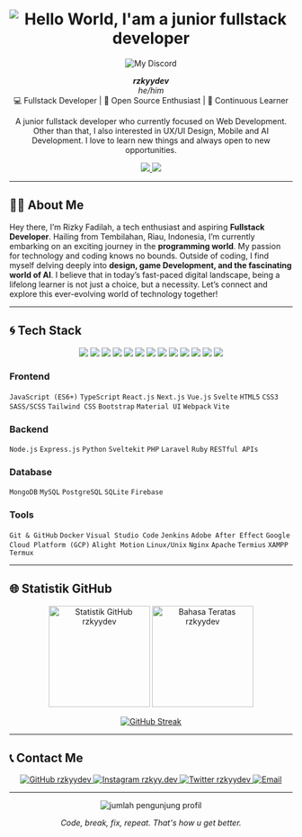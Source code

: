 
<h1 align="center">
  <img src="https://readme-typing-svg.demolab.com?font=Fira+Code&weight=700&size=23&pause=1000&color=58A6FF&center=true&vCenter=true&width=550&lines=Hello+World+%F0%9F%91%8B;I'am+a+junior+fullstack+developer" alt="Hello World, I'am a junior fullstack developer" />
</h1>

<div align="center" >
  
![My Discord](https://discord-readme-badge.vercel.app/api?id=571189589981528074)
  
  <b><i>rzkyydev</i></b><br />
  <i>he/him</i><br />
  💻 Fullstack Developer | 🚀 Open Source Enthusiast | 🌱 Continuous Learner
</div>


<p align="center">
  A junior fullstack developer who currently focused on Web Development. Other than that, I also interested in UX/UI Design, Mobile and AI Development. I love to learn new things and always open to new opportunities.
</p>

<p align="center">
  <a href="https://github.com/rzkyydev?tab=stars">
    <img src="https://img.shields.io/github/stars/rzkyydev?style=for-the-badge&logo=github&color=gold" />
  </a>
  <a href="https://github.com/rzkyydev?tab=followers">
    <img src="https://img.shields.io/github/followers/rzkyydev?style=for-the-badge&logo=github&color=green" />
  </a>
</p>

---

## 👨‍💻 About Me

Hey there, I’m Rizky Fadilah, a tech enthusiast and aspiring <b>Fullstack Developer</b>. Hailing from Tembilahan, Riau, Indonesia, I’m currently embarking on an exciting journey in the <b>programming world</b>. My passion for technology and coding knows no bounds. Outside of coding, I find myself delving deeply into <b>design, game Development, and the fascinating world of AI</b>. I believe that in today’s fast-paced digital landscape, being a lifelong learner is not just a choice, but a necessity. Let’s connect and explore this ever-evolving world of technology together!

---

## 🌀 Tech Stack


<p align="center">
  <img src="https://img.shields.io/badge/HTML5-E34F26?style=for-the-badge&logo=html5&logoColor=white" />
  <img src="https://img.shields.io/badge/CSS3-1572B6?style=for-the-badge&logo=css3&logoColor=white" />
  <img src="https://img.shields.io/badge/JavaScript-F7DF1E?style=for-the-badge&logo=javascript&logoColor=black" />
  <img src="https://img.shields.io/badge/TypeScript-3178C6?style=for-the-badge&logo=typescript&logoColor=white" />
  <img src="https://img.shields.io/badge/React-20232A?style=for-the-badge&logo=react&logoColor=61DAFB" />
  <img src="https://img.shields.io/badge/Next.js-000000?style=for-the-badge&logo=next.js&logoColor=white" />
  <img src="https://img.shields.io/badge/Node.js-339933?style=for-the-badge&logo=node.js&logoColor=white" />
  <img src="https://img.shields.io/badge/Express.js-404D59?style=for-the-badge" />
  <img src="https://img.shields.io/badge/Ruby-FF0000?style=for-the-badge&logo=ruby&logoColor=white" />
  <img src="https://img.shields.io/badge/Svelte-F24E1E?style=for-the-badge&logo=svelte&logoColor=white" />
  <img src="https://img.shields.io/badge/Git-F05032?style=for-the-badge&logo=git&logoColor=white" />
  <img src="https://img.shields.io/badge/GitHub-181717?style=for-the-badge&logo=github&logoColor=white" />
  <img src="https://img.shields.io/badge/VS_Code-007ACC?style=for-the-badge&logo=visual-studio-code&logoColor=white" />
</p>

### Frontend
`JavaScript (ES6+)` `TypeScript` `React.js` `Next.js` `Vue.js` `Svelte` `HTML5` `CSS3` `SASS/SCSS` `Tailwind CSS` `Bootstrap` `Material UI` `Webpack` `Vite`

### Backend
`Node.js` `Express.js` `Python` `Sveltekit` `PHP` `Laravel` `Ruby` `RESTful APIs`

### Database
`MongoDB` `MySQL` `PostgreSQL` `SQLite` `Firebase`

### Tools
`Git & GitHub` `Docker` `Visual Studio Code` `Jenkins` `Adobe After Effect` `Google Cloud Platform (GCP)` `Alight Motion` `Linux/Unix` `Nginx` `Apache` `Termius` `XAMPP` `Termux`

---

## 🌐 Statistik GitHub

<p align="center">
  <img height="180em" src="https://github-readme-stats.vercel.app/api?username=rzkyydev&show_icons=true&theme=tokyonight&hide_border=true&count_private=true&include_all_commits=true" alt="Statistik GitHub rzkyydev" />
  <img height="180em" src="https://github-readme-stats.vercel.app/api/top-langs/?username=rzkyydev&layout=compact&theme=tokyonight&hide_border=true&langs_count=8" alt="Bahasa Teratas rzkyydev" />
</p>
<p align="center">
  <a href="https://git.io/streak-stats"><img src="https://github-readme-streak-stats.herokuapp.com?user=rzkyydev&theme=tokyonight&hide_border=true&short_numbers=true" alt="GitHub Streak" /></a>
</p>

---

## 📞 Contact Me

<p align="center">
  <a href="https://github.com/rzkyydev" target="_blank">
    <img src="https://img.shields.io/badge/GitHub-181717?style=for-the-badge&logo=github&logoColor=white" alt="GitHub rzkyydev"/>
  </a>
  <a href="https://instagram.com/rzkyy.dev" target="_blank">
    <img src="https://img.shields.io/badge/Instagram-FE6060?style=for-the-badge&logo=instagram&logoColor=white" alt="Instagram rzkyy.dev"/>
  </a>
  <a href="https://twitter.com/rzkyydev" target="_blank">
    <img src="https://img.shields.io/badge/Twitter-1DA1F2?style=for-the-badge&logo=x&logoColor=white" alt="Twitter rzkyydev"/>
  </a>
  <a href="mailto:rzkyydev@gmail.com" target="_blank">
    <img src="https://img.shields.io/badge/Email-D14836?style=for-the-badge&logo=gmail&logoColor=white" alt="Email"/>
  </a>
</p>

---

<p align="center">
  <img src="https://komarev.com/ghpvc/?username=rzkyydev&label=Viewers+Count&color=blueviolet&style=flat-square" alt="jumlah pengunjung profil" />
</p>

<p align="center">
  <i>Code, break, fix, repeat. That's how u get better.</i>
</p>
